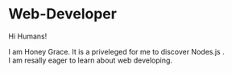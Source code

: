# Web-Developer

Hi Humans!

I am Honey Grace. It is a priveleged for me to discover Nodes.js .  
I am resally eager to learn about web developing.
